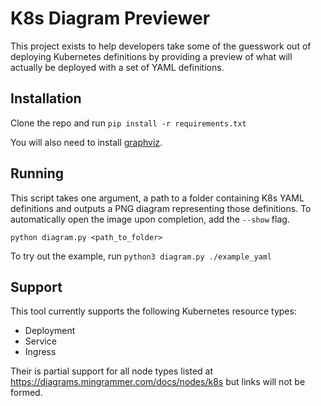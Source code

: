 # K8s Diagram Previewer

This project exists to help developers take some of the guesswork
out of deploying Kubernetes definitions by providing a preview of
what will actually be deployed with a set of YAML definitions.

## Installation

Clone the repo and run `pip install -r requirements.txt`

  You will also need to install [graphviz](https://graphviz.org/download/).

## Running

This script takes one argument, a path to a folder 
containing K8s YAML definitions and outputs a PNG
diagram representing those definitions. To automatically open
the image upon completion, add the `--show` flag.

`python diagram.py <path_to_folder>`

To try out the example, run `python3 diagram.py ./example_yaml`

## Support

This tool currently supports the following Kubernetes resource types:

* Deployment
* Service
* Ingress

Their is partial support for all node types listed at https://diagrams.mingrammer.com/docs/nodes/k8s but links will not be formed.